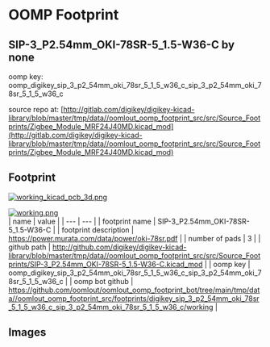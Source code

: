 # OOMP Footprint  
## SIP-3_P2.54mm_OKI-78SR-5_1.5-W36-C  by none  
  
oomp key: oomp_digikey_sip_3_p2_54mm_oki_78sr_5_1_5_w36_c_sip_3_p2_54mm_oki_78sr_5_1_5_w36_c  
  
source repo at: [http://gitlab.com/digikey/digikey-kicad-library/blob/master/tmp/data//oomlout_oomp_footprint_src/src/Source_Footprints/Zigbee_Module_MRF24J40MD.kicad_mod](http://gitlab.com/digikey/digikey-kicad-library/blob/master/tmp/data//oomlout_oomp_footprint_src/src/Source_Footprints/Zigbee_Module_MRF24J40MD.kicad_mod)  
## Footprint  
  
[![working_kicad_pcb_3d.png](working_kicad_pcb_3d_600.png)](working_kicad_pcb_3d.png)  
  
[![working.png](working_600.png)](working.png)  
| name | value | 
| --- | --- | 
| footprint name | SIP-3_P2.54mm_OKI-78SR-5_1.5-W36-C | 
| footprint description | https://power.murata.com/data/power/oki-78sr.pdf | 
| number of pads | 3 | 
| github path | http://github.com/digikey/digikey-kicad-library/blob/master/tmp/data//oomlout_oomp_footprint_src/src/Source_Footprints/SIP-3_P2.54mm_OKI-78SR-5_1.5-W36-C.kicad_mod | 
| oomp key | oomp_digikey_sip_3_p2_54mm_oki_78sr_5_1_5_w36_c_sip_3_p2_54mm_oki_78sr_5_1_5_w36_c | 
| oomp bot github | https://github.com/oomlout/oomlout_oomp_footprint_bot/tree/main/tmp/data//oomlout_oomp_footprint_src/footprints/digikey_sip_3_p2_54mm_oki_78sr_5_1_5_w36_c_sip_3_p2_54mm_oki_78sr_5_1_5_w36_c/working | 
## Images  
